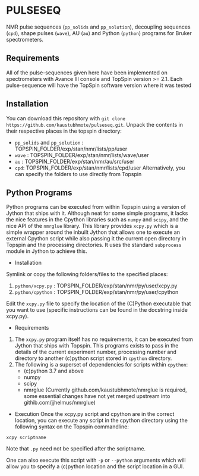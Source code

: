 # PULSESEQ
NMR pulse sequences (`pp_solids` and `pp_solution`), decoupling sequences (`cpd`), shape pulses (`wave`), AU (`au`) and Python (`python`) programs for Bruker spectrometers.

## Requirements
All of the pulse-sequences given here have been implemented on spectrometers with Avance III console 
and TopSpin version >= 2.1. Each pulse-sequence will have the TopSpin software version where it was tested

## Installation
You can download this repository with `git clone https://github.com/kaustubhmote/pulseseq.git`. 
Unpack the contents in their respective places in the topspin directory:
- `pp_solids` and `pp_solution` : TOPSPIN_FOLDER/exp/stan/nmr/lists/pp/user
- `wave` : TOPSPIN_FOLDER/exp/stan/nmr/lists/wave/user
- `au` : TOPSPIN_FOLDER/exp/stan/nmr/au/src/user
- `cpd`: TOPSPIN_FOLDER/exp/stan/nmr/lists/cpd/user
Alternatively, you can specify the folders to use directly from Topspin


## Python Programs
Python programs can be executed from within Topspin using a version of Jython that ships with it.
Although neat for some simple programs, it lacks the nice features in the Cpython libraries such
as `numpy` and `scipy`, and the nice API of the `nmrglue` library. This library provides `xcpy.py` 
which is a simple wrapper around the inbuilt Jython that allows one to execute an external Cpython 
script while also passing it the current open directory in Topspin and the processing directories.
It uses the standard `subprocess` module in Jython to achieve this.


- Installation

Symlink or copy the following folders/files to the specified places:
1. `python/xcpy.py` : TOPSPIN_FOLDER/exp/stan/nmr/py/user/xcpy.py
2. `python/cpython` : TOPSPIN_FOLDER/exp/stan/nmr/py/user/cpython 

Edit the `xcpy.py` file to specify the location of the (C)Python executable 
that you want to use (specific instructions can be found in the docstring inside xcpy.py).

- Requirements
1. The `xcpy.py` program itself has no requirements, it can be executed from Jython that
ships with Topspin. This programs exists to pass in the details of the current experiment 
number, processing number and directory to another (c)python script stored in `cpython` directory.
2. The following is a superset of dependencies for scripts within `cpython`: 
   - (c)python 3.7 and above
   - numpy
   - scipy
   - nmrglue (Currently github.com/kaustubhmote/nmrglue is required, some essential changes 
              have not yet merged upstream into githib.com/jjhelmus/nmrglue) 
 
- Execution
Once the xcpy.py script and cpython are in the correct location, you can execute any script in
the cpython directory using the following syntax on the Topspin commandline:

`xcpy scriptname`

Note that `.py` need not be specified after the scriptname.

One can also execute this script with `-p` or `--python` arguments which will allow you to 
specify a (c)python location and the script location in a GUI.



